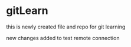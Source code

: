 # gitLearn

this is newly created file and repo for git learning


new changes added to test remote connection
